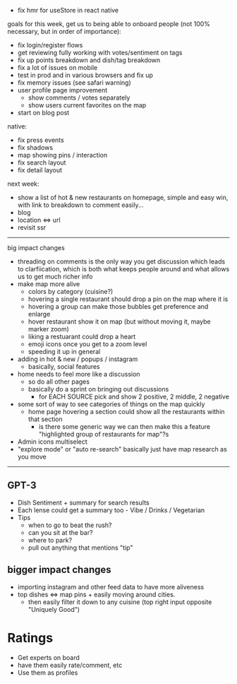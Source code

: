 - fix hmr for useStore in react native

goals for this week, get us to being able to onboard people (not 100% necessary, but in order of importance):

- fix login/register flows
- get reviewing fully working with votes/sentiment on tags
- fix up points breakdown and dish/tag breakdown
- fix a lot of issues on mobile
- test in prod and in various browsers and fix up
- fix memory issues (see safari warning)
- user profile page improvement
  - show comments / votes separately
  - show users current favorites on the map
- start on blog post

native:

- fix press events
- fix shadows
- map showing pins / interaction
- fix search layout
- fix detail layout

next week:

- show a list of hot & new restaurants on homepage, simple and easy win, with link to breakdown to comment easily...
- blog
- location <=> url
- revisit ssr

---

big impact changes

- threading on comments is the only way you get discussion which leads to clarfiication, which is both what keeps people around and what allows us to get much richer info
- make map more alive
  - colors by category (cuisine?)
  - hovering a single restaurant should drop a pin on the map where it is
  - hovering a group can make those bubbles get preference and enlarge
  - hover restaurant show it on map (but without moving it, maybe marker zoom)
  - liking a restuarant could drop a heart
  - emoji icons once you get to a zoom level
  - speeding it up in general
- adding in hot & new / popups / instagram
  - basically, social features
- home needs to feel more like a discussion
  - so do all other pages
  - basically do a sprint on bringing out discussions
    - for EACH SOURCE pick and show 2 positive, 2 middle, 2 negative
- some sort of way to see categories of things on the map quickly
  - home page hovering a section could show all the restaurants within that section
    - is there some generic way we can then make this a feature "highlighted group of restaurants for map"?s
- Admin icons multiselect
- "explore mode" or "auto re-search" basically just have map research as you move

---

## GPT-3

- Dish Sentiment + summary for search results
- Each lense could get a summary too - Vibe / Drinks / Vegetarian
- Tips
  - when to go to beat the rush?
  - can you sit at the bar?
  - where to park?
  - pull out anything that mentions "tip"

## bigger impact changes

- importing instagram and other feed data to have more aliveness
- top dishes <=> map pins + easily moving around cities.
  - then easily filter it down to any cuisine (top right input opposite "Uniquely Good")

# Ratings

- Get experts on board
- have them easily rate/comment, etc
- Use them as profiles
